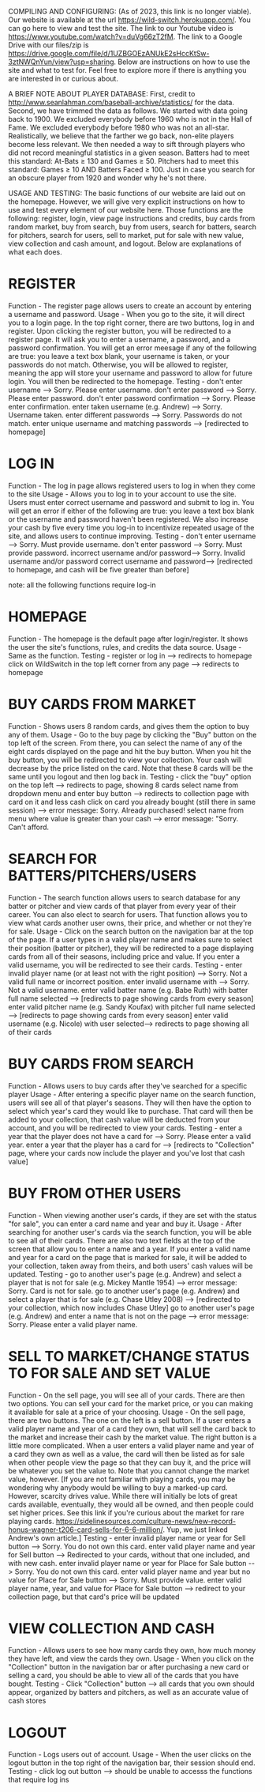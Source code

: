 COMPILING AND CONFIGURING:
(As of 2023, this link is no longer viable). Our website is available at the url https://wild-switch.herokuapp.com/. You can go here to view and test the site. The link to our Youtube video is https://www.youtube.com/watch?v=duVg66zT2fM. The link to a Google Drive with our files/zip is https://drive.google.com/file/d/1UZBGOEzANUkE2sHccKtSw-3ztNWQnYun/view?usp=sharing. Below are instructions on how to use the site and what to test for. Feel free to explore more if there is anything you are interested in or curious about. 

A BRIEF NOTE ABOUT PLAYER DATABASE:
First, credit to http://www.seanlahman.com/baseball-archive/statistics/ for the data. Second, we have trimmed the data as follows. We started with data going back to 1900. We excluded everybody before 1960 who is not in the Hall of Fame. We excluded everybody before 1980 who was not an all-star. Realistically, we believe that the farther we go back, non-elite players become less relevant. We then needed a way to sift through players who did not record meaningful statistics in a given season. Batters had to meet this standard: At-Bats ≥ 130 and Games ≥ 50. Pitchers had to meet this standard: Games ≥ 10 AND Batters Faced ≥ 100. Just in case you search for an obscure player from 1920 and wonder why he's not there.

USAGE AND TESTING:
The basic functions of our website are laid out on the homepage. However, we will give very explicit instructions on how to use and test every element of our website here. Those functions are the following: register, login, view page instructions and credits, buy cards from random market, buy from search, buy from users, search for batters, search for pitchers, search for users, sell to market, put for sale with new value, view collection and cash amount, and logout. Below are explanations of what each does.

# REGISTER
Function - The register page allows users to create an account by entering a username and password. 
Usage - When you go to the site, it will direct you to a login page. In the top right corner, there are two buttons, log in and register. Upon clicking the register button, you will be redirected to a register page. It will ask you to enter a username, a password, and a password confirmation. You will get an error meesage if any of the following are true: you leave a text box blank, your username is taken, or your passwords do not match. Otherwise, you will be allowed to register, meaning the app will store your username and password to allow for future login. You will then be redirected to the homepage.
Testing - 
don't enter username --> Sorry. Please enter username.
don't enter password --> Sorry. Please enter password.
don't enter password confirmation --> Sorry. Please enter confirmation.
enter taken username (e.g. Andrew) --> Sorry. Username taken.
enter different passwords --> Sorry. Passwords do not match.
enter unique username and matching passwords --> [redirected to homepage]

# LOG IN
Function - The log in page allows registered users to log in when they come to the site
Usage - Allows you to log in to your account to use the site. Users must enter correct username and password and submit to log in. You will get an error if either of the following are true: you leave a text box blank or the username and password haven't been registered. We also increase your cash by five every time you log-in to incentivize repeated usage of the site, and allows users to continue improving. 
Testing - 
don't enter username --> Sorry. Must provide username.
don't enter password --> Sorry. Must provide password.
incorrect username and/or password--> Sorry. Invalid username and/or password
correct username and password--> [redirected to homepage, and cash will be five greater than before]


note: all the following functions require log-in

# HOMEPAGE
Function - The homepage is the default page after login/register. It shows the user the site's functions, rules, and credits the data source.
Usage - Same as the function. 
Testing - 
register or log in --> redirects to homepage
click on WildSwitch in the top left corner from any page --> redirects to homepage

# BUY CARDS FROM MARKET
Function - Shows users 8 random cards, and gives them the option to buy any of them. 
Usage - Go to the buy page by clicking the "Buy" button on the top left of the screen. From there, you can select the name of any of the eight cards displayed on the page and hit the buy button. When you hit the buy button, you will be redirected to view your collection. Your cash will decrease by the price listed on the card. Note that these 8 cards will be the same until you logout and then log back in. 
Testing - 
click the "buy" option on the top left --> redirects to page, showing 8 cards
select name from dropdown menu and enter buy button --> redirects to collection page with card on it and less cash
click on card you already bought (still there in same session) --> error message: Sorry. Already purchased!
select name from menu where value is greater than your cash --> error message: "Sorry. Can't afford.

# SEARCH FOR BATTERS/PITCHERS/USERS
Function - The search function allows users to search database for any batter or pitcher and view cards of that player from every year of their career. You can also elect to search for users. That function allows you to view what cards another user owns, their price, and whether or not they're for sale.
Usage - Click on the search button on the navigation bar at the top of the page. If a user types in a valid player name and makes sure to select their position (batter or pitcher), they will be redirected to a page displaying cards from all of their seasons, including price and value. If you enter a valid username, you will be redirected to see their cards.
Testing - 
enter invalid player name (or at least not with the right position) --> Sorry. Not a valid full name or incorrect position.
enter invalid username with --> Sorry. Not a valid username.
enter valid batter name (e.g. Babe Ruth) with batter full name selected --> [redirects to page showing cards from every season]
enter valid pitcher name (e.g. Sandy Koufax) with pitcher full name selected --> [redirects to page showing cards from every season]
enter valid username (e.g. Nicole) with user selected--> redirects to page showing all of their cards

# BUY CARDS FROM SEARCH
Function - Allows users to buy cards after they've searched for a specific player
Usage - After entering a specific player name on the search function, users will see all of that player's seasons. They will then have the option to select which year's card they would like to purchase. That card will then be added to your collection, that cash value will be deducted from your account, and you will be redirected to view your cards.
Testing - 
enter a year that the player does not have a card for --> Sorry. Please enter a valid year.
enter a year that the player has a card for --> [redirects to "Collection" page, where your cards now include the player and you've lost that cash value]

# BUY FROM OTHER USERS
Function - When viewing another user's cards, if they are set with the status "for sale", you can enter a card name and year and buy it.
Usage - After searching for another user's cards via the search function, you will be able to see all of their cards. There are also two text fields at the top of the screen that allow you to enter a name and a year. If you enter a valid name and year for a card on the page that is marked for sale, it will be added to your collection, taken away from theirs, and both users' cash values will be updated.
Testing - 
go to another user's page (e.g. Andrew) and select a player that is not for sale (e.g. Mickey Mantle 1954) --> error message: Sorry. Card is not for sale.
go to another user's page (e.g. Andrew) and select a player that is for sale (e.g. Chase Utley 2008) --> [redirected to your collection, which now includes Chase Utley]
go to another user's page (e.g. Andrew) and enter a name that is not on the page --> error message: Sorry. Please enter a valid player name.


# SELL TO MARKET/CHANGE STATUS TO FOR SALE AND SET VALUE
Function - On the sell page, you will see all of your cards. There are then two options. You can sell your card for the market price, or you can making it available for sale at a price of your choosing.
Usage - On the sell page, there are two buttons. The one on the left is a sell button. If a user enters a valid player name and year of a card they own, that will sell the card back to the market and increase their cash by the market value. The right button is a little more complicated. When a user enters a valid player name and year of a card they own as well as a value, the card will then be listed as for sale when other people view the page so that they can buy it, and the price will be whatever you set the value to. Note that you cannot change the market value, however.
[If you are not familiar with playing cards, you may be wondering why anybody would be willing to buy a marked-up card. However, scarcity drives value. While there will initially be lots of great cards available, eventually, they would all be owned, and then people could set higher prices. See this link if you're curious about the market for rare playing cards. https://sidelinesources.com/culture-news/new-record-honus-wagner-t206-card-sells-for-6-6-million/. Yup, we just linked Andrew's own article.]
Testing - 
enter invalid player name or year for Sell button --> Sorry. You do not own this card.
enter valid player name and year for Sell button --> Redirected to your cards, without that one included, and with new cash.
enter invalid player name or year for Place for Sale button --> Sorry. You do not own this card.
enter  valid player name and year but no value for Place for Sale button --> Sorry. Must provide value.
enter valid player name, year, and value for Place for Sale button --> redirect to your collection page, but that card's price will be updated

# VIEW COLLECTION AND CASH 
Function - Allows users to see how many cards they own, how much money they have left, and view the cards they own.
Usage - When you click on the "Collection" button in the navigation bar or after purchasing a new card or selling a card, you should be able to view all of the cards that you have bought.
Testing - 
Click "Collection" button --> all cards that you own should appear, organized by batters and pitchers, as well as an accurate value of cash stores

# LOGOUT
Function - Logs users out of account.
Usage - When the user clicks on the logout button in the top right of the navigation bar, their session should end.
Testing - 
click log out button --> should be unable to accesss the functions that require log ins
